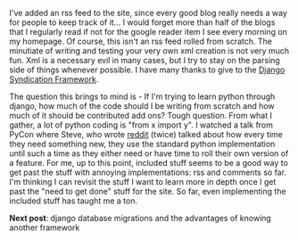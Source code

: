 I've added an rss feed to the site, since every good blog really needs a way
for people to keep track of it... I would forget more than half of the blogs
that I regularly read if not for the google reader item I see every morning on
my homepage. Of course, this isn't an rss feed rolled from scratch. The
minutiate of writing and testing your very own xml creation is not very much
fun. Xml is a necessary evil in many cases, but I try to stay on the parsing
side of things whenever possible. I have many thanks to give to the [Django
Syndication
Framework](http://docs.djangoproject.com/en/dev/ref/contrib/syndication/).

  
The question this brings to mind is - If I'm trying to learn python through
django, how much of the code should I be writing from scratch and how much of
it should be contributed add ons? Tough question. From what I gather, a lot of
python coding is "from x import y". I watched a talk from PyCon where Steve,
who wrote [reddit](http://www.reddit.com) (twice) talked about how every time
they need something new, they use the standard python implementation until
such a time as they either need or have time to roll their own version of a
feature. For me, up to this point, included stuff seems to be a good way to
get past the stuff with annoying implementations: rss and comments so far. I'm
thinking I can revisit the stuff I want to learn more in depth once I get past
the "need to get done" stuff for the site. So far, even implementing the
included stuff has taught me a ton.

  
**Next post**: django database migrations and the advantages of knowing another framework 

